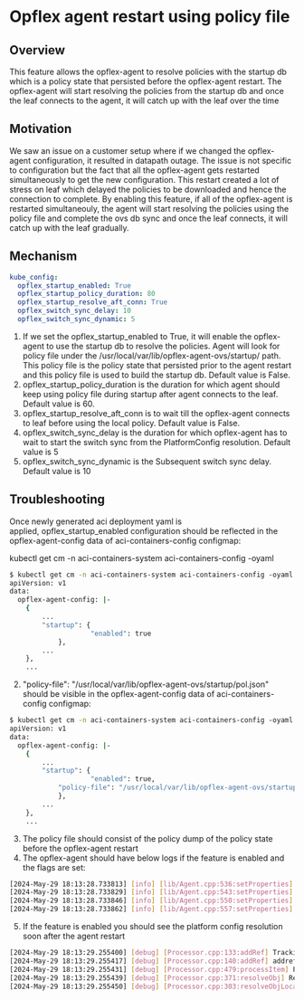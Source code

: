
# Opflex agent restart using policy file

## Overview

This feature allows the opflex-agent to resolve policies with the startup db which is a policy state that persisted before the opflex-agent restart. The opflex-agent will start resolving the policies from the startup db and once the leaf connects to the agent, it will catch up with the leaf over the time 

## Motivation

We saw an issue on a customer setup where if we changed the opflex-agent configuration, it resulted in datapath outage. The issue is not specific to configuration but the fact that all the opflex-agent gets restarted simultaneously to get the new configuration. This restart created a lot of stress on leaf which delayed the policies to be downloaded and hence the connection to complete. By enabling this feature, if all of the opflex-agent is restarted simultaneouly, the agent will start resolving the policies using the policy file and complete the ovs db sync and once the leaf connects, it will catch up with the leaf gradually. 

## Mechanism

```yaml
kube_config:
  opflex_startup_enabled: True
  opflex_startup_policy_duration: 80
  opflex_startup_resolve_aft_conn: True
  opflex_switch_sync_delay: 10
  opflex_switch_sync_dynamic: 5
```
1. If we set the opflex_startup_enabled to True, it will enable the opflex-agent to use the startup db to resolve the policies. Agent will look for policy file under the /usr/local/var/lib/opflex-agent-ovs/startup/ path. This policy file is the policy state that persisted prior to the agent restart and this policy file is used to build the startup db. Default value is False.
2. opflex_startup_policy_duration is the duration for which agent should keep using policy file during startup after agent connects to the leaf. Default value is 60.
3. opflex_startup_resolve_aft_conn is to wait till the opflex-agent connects to leaf before using the local policy. Default value is False. 
4. opflex_switch_sync_delay is the duration for which opflex-agent has to wait to start the switch sync from the PlatformConfig resolution. Default value is 5
5. opflex_switch_sync_dynamic is the Subsequent switch sync delay. Default value is 10

## Troubleshooting

Once newly generated aci deployment yaml is applied, opflex_startup_enabled configuration should be reflected in the opflex-agent-config data of aci-containers-config configmap:

 kubectl get cm -n aci-containers-system aci-containers-config -oyaml

```sh
$ kubectl get cm -n aci-containers-system aci-containers-config -oyaml
apiVersion: v1
data:
  opflex-agent-config: |-
    {
        ...
        "startup": {
                    "enabled": true
            },
        ...
    },
    ...
```

2.   "policy-file": "/usr/local/var/lib/opflex-agent-ovs/startup/pol.json" should be visible in the opflex-agent-config data of aci-containers-config configmap:


```sh
$ kubectl get cm -n aci-containers-system aci-containers-config -oyaml
apiVersion: v1
data:
  opflex-agent-config: |-
    {
        ...
        "startup": {
                    "enabled": true,
		    "policy-file": "/usr/local/var/lib/opflex-agent-ovs/startup/pol.json"
            },
        ...
    },
    ...
```

3. The policy file should consist of the policy dump of the policy state before the opflex-agent restart 
4. The opflex-agent  should have below logs if the feature is enabled and the flags are set:


```sh
[2024-May-29 18:13:28.733813] [info] [lib/Agent.cpp:536:setProperties] Startup policy is enabled
[2024-May-29 18:13:28.733829] [info] [lib/Agent.cpp:543:setProperties] Startup policy file set to  /usr/local/var/lib/opflex-agent-ovs/startup/pol.json
[2024-May-29 18:13:28.733846] [info] [lib/Agent.cpp:550:setProperties] Startup policy duration set to 60000 ms
[2024-May-29 18:13:28.733862] [info] [lib/Agent.cpp:557:setProperties] Startup policy resolve after connection set to 0
```
5. If the feature is enabled you should see the platform config resolution soon after the agent restart 

```sh
[2024-May-29 18:13:29.255400] [debug] [Processor.cpp:133:addRef] Tracking new nonlocal item /PolicyUniverse/PlatformConfig/comp%2fprov-OpenShift%2fctrlr-%5bopenupi%5d-openupi%2fsw-InsiemeLSOid/ from reference
[2024-May-29 18:13:29.255417] [debug] [Processor.cpp:140:addRef] addref /PolicyUniverse/PlatformConfig/comp%2fprov-OpenShift%2fctrlr-%5bopenupi%5d-openupi%2fsw-InsiemeLSOid/ (from /DomainConfig/DomainConfigToConfigRSrc/) 1 state unresolved
[2024-May-29 18:13:29.255431] [debug] [Processor.cpp:479:processItem] Processing nonlocal item /PolicyUniverse/PlatformConfig/comp%2fprov-OpenShift%2fctrlr-%5bopenupi%5d-openupi%2fsw-InsiemeLSOid/ of class PlatformConfig and type 0 in state unresolved
[2024-May-29 18:13:29.255439] [debug] [Processor.cpp:371:resolveObj] Resolving policy /PolicyUniverse/PlatformConfig/comp%2fprov-OpenShift%2fctrlr-%5bopenupi%5d-openupi%2fsw-InsiemeLSOid/
[2024-May-29 18:13:29.255450] [debug] [Processor.cpp:303:resolveObjLocal] Local policy resolved for 48 /PolicyUniverse/PlatformConfig/comp%2fprov-OpenShift%2fctrlr-%5bopenupi%5d-openupi%2fsw-InsiemeLSOid/
```
